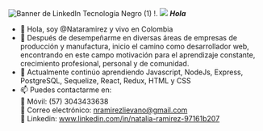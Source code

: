 ![Banner de LinkedIn Tecnología Negro (1)](https://user-images.githubusercontent.com/83674618/136483253-fb794b11-78f9-4a94-946e-816f879049d8.png)
!.
<img src='C:\Users\USUARIO\Documents\CV\pngegg(13)' />
***Hola***
- 👋 Hola, soy @Nataramirez y vivo en Colombia 
- 👀 Después de desempeñarme en diversas áreas de empresas de producción y manufactura, inicio el camino como desarrollador web, encontrando en este campo motivación para el aprendizaje constante, crecimiento profesional, personal y de comunidad.
- 🌱  Actualmente continúo aprendiendo  Javascript, NodeJs, Express,  PostgreSQL, Sequelize,  React, Redux,  HTML y CSS
- 📫 Puedes contactarme en:  
        📱 Móvil: (57) 3043433638      
        📧 Correo electrónico: nramirezlievano@gmail.com          
        🔗 Linkedin: www.linkedin.com/in/natalia-ramirez-97161b207   



<!---
Nataramirez/Nataramirez is a ✨ special ✨ repository because its `README.md` (this file) appears on your GitHub profile.
You can click the Preview link to take a look at your changes.
--->
